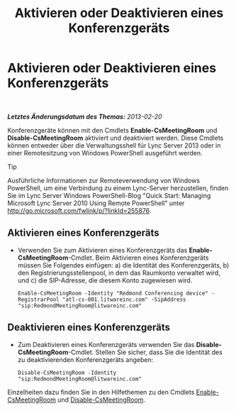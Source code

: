 ﻿---
title: Aktivieren oder Deaktivieren eines Konferenzgeräts
TOCTitle: Aktivieren oder Deaktivieren eines Konferenzgeräts
ms:assetid: d5140e38-d015-4706-9bde-cf2fa748c36b
ms:mtpsurl: https://technet.microsoft.com/de-de/library/JJ994070(v=OCS.15)
ms:contentKeyID: 52056462
ms.date: 05/19/2016
mtps_version: v=OCS.15
ms.translationtype: HT
---

# Aktivieren oder Deaktivieren eines Konferenzgeräts

 

_**Letztes Änderungsdatum des Themas:** 2013-02-20_

Konferenzgeräte können mit den Cmdlets **Enable-CsMeetingRoom** und **Disable-CsMeetingRoom** aktiviert und deaktiviert werden. Diese Cmdlets können entweder über die Verwaltungsshell für Lync Server 2013 oder in einer Remotesitzung von Windows PowerShell ausgeführt werden.


> [!TIP]
> Ausführliche Informationen zur Remoteverwendung von Windows PowerShell, um eine Verbindung zu einem Lync-Server herzustellen, finden Sie im Lync Server&nbsp;Windows PowerShell-Blog "Quick Start: Managing Microsoft Lync Server 2010 Using Remote PowerShell" unter <A href="http://go.microsoft.com/fwlink/p/?linkid=255876">http://go.microsoft.com/fwlink/p/?linkId=255876</A>.




## Aktivieren eines Konferenzgeräts

  - Verwenden Sie zum Aktivieren eines Konferenzgeräts das **Enable-CsMeetingRoom**-Cmdlet. Beim Aktivieren eines Konferenzgeräts müssen Sie Folgendes einfügen: a) die Identität des Konferenzgeräts, b) den Registrierungsstellenpool, in dem das Raumkonto verwaltet wird, und c) die SIP-Adresse, die diesem Konto zugewiesen wird.
    
        Enable-CsMeetingRoom -Identity "Redmond Conferencing device" -RegistrarPool "atl-cs-001.litwareinc.com" -SipAddress "sip:RedmondMeetingRoom@litwareinc.com"

## Deaktivieren eines Konferenzgeräts

  - Zum Deaktivieren eines Konferenzgeräts verwenden Sie das **Disable-CsMeetingRoom**-Cmdlet. Stellen Sie sicher, dass Sie die Identität des zu deaktivierenden Konferenzgeräts angeben:
    
        Disable-CsMeetingRoom -Identity "sip:RedmondMeetingRoom@litwareinc.com"

Einzelheiten dazu finden Sie in den Hilfethemen zu den Cmdlets [Enable-CsMeetingRoom](enable-csmeetingroom.md) und [Disable-CsMeetingRoom](disable-csmeetingroom.md).

